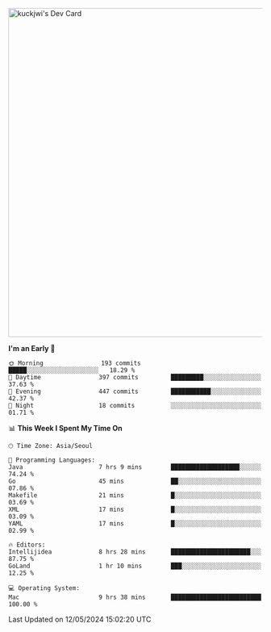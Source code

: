<a href="https://app.daily.dev/kuckhwancho"><img src="https://api.daily.dev/devcards/v2/efef39c8028947428b3c0b486b9cd9b6.png?r=iz2&type=wide" width="652" alt="kuckjwi's Dev Card"/></a>

<!--START_SECTION:waka-->
**I'm an Early 🐤** 

```text
🌞 Morning                193 commits         █████░░░░░░░░░░░░░░░░░░░░   18.29 % 
🌆 Daytime                397 commits         █████████░░░░░░░░░░░░░░░░   37.63 % 
🌃 Evening                447 commits         ███████████░░░░░░░░░░░░░░   42.37 % 
🌙 Night                  18 commits          ░░░░░░░░░░░░░░░░░░░░░░░░░   01.71 % 
```


📊 **This Week I Spent My Time On** 

```text
🕑︎ Time Zone: Asia/Seoul

💬 Programming Languages: 
Java                     7 hrs 9 mins        ███████████████████░░░░░░   74.24 % 
Go                       45 mins             ██░░░░░░░░░░░░░░░░░░░░░░░   07.86 % 
Makefile                 21 mins             █░░░░░░░░░░░░░░░░░░░░░░░░   03.69 % 
XML                      17 mins             █░░░░░░░░░░░░░░░░░░░░░░░░   03.09 % 
YAML                     17 mins             █░░░░░░░░░░░░░░░░░░░░░░░░   02.99 % 

🔥 Editors: 
Intellijidea             8 hrs 28 mins       ██████████████████████░░░   87.75 % 
GoLand                   1 hr 10 mins        ███░░░░░░░░░░░░░░░░░░░░░░   12.25 % 

💻 Operating System: 
Mac                      9 hrs 38 mins       █████████████████████████   100.00 % 
```


 Last Updated on 12/05/2024 15:02:20 UTC
<!--END_SECTION:waka-->
